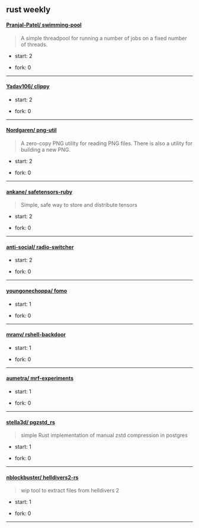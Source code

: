 ## rust weekly

#### [Pranjal-Patel/ swimming-pool](https://github.com/Pranjal-Patel/swimming-pool)
>  A simple threadpool for running a number of jobs on a fixed number of threads.
+ start: 2
+ fork: 0
---
#### [Yadav106/ clippy](https://github.com/Yadav106/clippy)
>  
+ start: 2
+ fork: 0
---
#### [Nordgaren/ png-util](https://github.com/Nordgaren/png-util)
>  A zero-copy PNG utility for reading PNG files. There is also a utility for building a new PNG.
+ start: 2
+ fork: 0
---
#### [ankane/ safetensors-ruby](https://github.com/ankane/safetensors-ruby)
>  Simple, safe way to store and distribute tensors
+ start: 2
+ fork: 0
---
#### [anti-social/ radio-switcher](https://github.com/anti-social/radio-switcher)
>  
+ start: 2
+ fork: 0
---
#### [youngonechoppa/ fomo](https://github.com/youngonechoppa/fomo)
>  
+ start: 1
+ fork: 0
---
#### [mranv/ rshell-backdoor](https://github.com/mranv/rshell-backdoor)
>  
+ start: 1
+ fork: 0
---
#### [aumetra/ mrf-experiments](https://github.com/aumetra/mrf-experiments)
>  
+ start: 1
+ fork: 0
---
#### [stella3d/ pgzstd_rs](https://github.com/stella3d/pgzstd_rs)
>  simple Rust implementation of manual zstd compression in postgres
+ start: 1
+ fork: 0
---
#### [nblockbuster/ helldivers2-rs](https://github.com/nblockbuster/helldivers2-rs)
>  wip tool to extract files from helldivers 2
+ start: 1
+ fork: 0
---